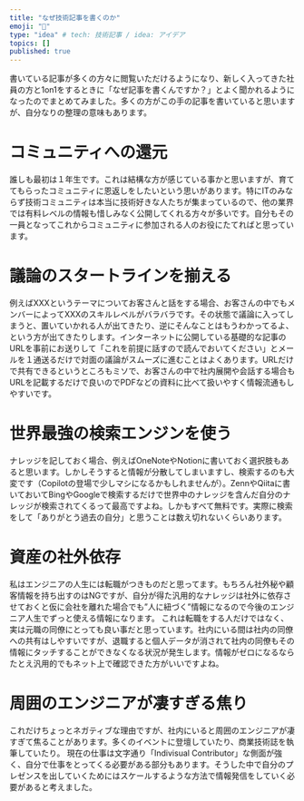 ```yaml
---
title: "なぜ技術記事を書くのか"
emoji: "📝"
type: "idea" # tech: 技術記事 / idea: アイデア
topics: []
published: true
---
```

書いている記事が多くの方々に閲覧いただけるようになり、新しく入ってきた社員の方と1on1をするときに「なぜ記事を書くんですか？」とよく聞かれるようになったのでまとめてみました。多くの方がこの手の記事を書いていると思いますが、自分なりの整理の意味もあります。

# コミュニティへの還元
誰しも最初は１年生です。これは結構な方が感じている事かと思いますが、育ててもらったコミュニティに恩返しをしたいという思いがあります。特にITのみならず技術コミュニティは本当に技術好きな人たちが集まっているので、他の業界では有料レベルの情報も惜しみなく公開してくれる方々が多いです。自分もその一員となってこれからコミュニティに参加される人のお役にたてればと思っています。

# 議論のスタートラインを揃える
例えばXXXというテーマについてお客さんと話をする場合、お客さんの中でもメンバーによってXXXのスキルレベルがバラバラです。その状態で議論に入ってしまうと、置いていかれる人が出てきたり、逆にそんなことはもうわかってるよ、という方が出てきたりします。インターネットに公開している基礎的な記事のURLを事前にお送りして「これを前提に話すので読んでおいてください」とメールを１通送るだけで対面の議論がスムーズに進むことはよくあります。URLだけで共有できるというところもミソで、お客さんの中で社内展開や会話する場合もURLを記載するだけで良いのでPDFなどの資料に比べて扱いやすく情報流通もしやすいです。

# 世界最強の検索エンジンを使う
ナレッジを記しておく場合、例えばOneNoteやNotionに書いておく選択肢もあると思います。しかしそうすると情報が分散してしまいますし、検索するのも大変です（Copilotの登場で少しマシになるかもしれませんが）。ZennやQiitaに書いておいてBingやGoogleで検索するだけで世界中のナレッジを含んだ自分のナレッジが検索されてくるって最高ですよね。しかもすべて無料です。実際に検索をして「ありがとう過去の自分」と思うことは数え切れないくらいあります。

# 資産の社外依存
私はエンジニアの人生には転職がつきものだと思ってます。もちろん社外秘や顧客情報を持ち出すのはNGですが、自分が得た汎用的なナレッジは社外に依存させておくと仮に会社を離れた場合でも”人に紐づく”情報になるので今後のエンジニア人生でずっと使える情報になります。
これは転職をする人だけではなく、実は元職の同僚にとっても良い事だと思っています。社内にいる間は社内の同僚への共有はしやすいですが、退職すると個人データが消されて社内の同僚もその情報にタッチすることができなくなる状況が発生します。情報がゼロになるならたとえ汎用的でもネット上で確認できた方がいいですよね。

# 周囲のエンジニアが凄すぎる焦り
これだけちょっとネガティブな理由ですが、社内にいると周囲のエンジニアが凄すぎて焦ることがあります。多くのイベントに登壇していたり、商業技術誌を執筆していたり。
現在の仕事は文字通り「Indivisual Contributor」な側面が強く、自分で仕事をとってくる必要がある部分もあります。そうした中で自分のプレゼンスを出していくためにはスケールするような方法で情報発信をしていく必要があると考えました。